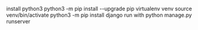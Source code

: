 install python3
python3 -m pip install --upgrade pip
virtualenv venv
source venv/bin/activate
python3 -m pip install django
run with python manage.py runserver
